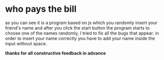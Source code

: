 # who pays the bill
as you can see it is a program based on js which you randomly insert your friend's name and after you click the start button the program starts to choose one of the names randomly, I tried to fix all the bugs that appear. in order to insert your name correctly you have to add your name inside the input without space. 

   **thanks for all constructive feedback in advance**


